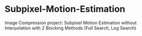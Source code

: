 # Subpixel-Motion-Estimation
Image Compression project: Subpixel Motion Estimation without Interpolation with 2 Blocking Methods (Full Search, Log Search)
